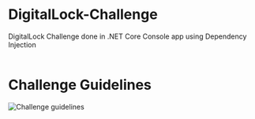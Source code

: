 # DigitalLock-Challenge
DigitalLock Challenge done in .NET Core Console app using Dependency Injection
<br/>
<br/>
<h1>Challenge Guidelines</h1>

![Challenge guidelines](https://i.imgur.com/Lb0x4IX.jpg)
